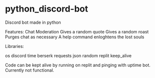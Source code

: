 # python_discord-bot
Discord bot made in python

Features:
Chat Moderation
Gives a random quote
Gives a random roast
Purges chat as necessary
A help command enloghtens the lost souls

Libraries:

os
discord
time
berserk
requests
json
random
replit
keep_alive

Code can be kept alive by running on replit 
and pinging with uptime bot.
Currently not functional.
